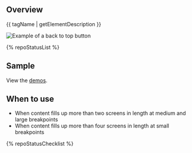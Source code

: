 ## Overview

{{ tagName | getElementDescription }}

<uxdot-example width-adjustment="90px">
  <img src="{{ './back-to-top.svg' | url }}" alt="Example of a back to top button">
</uxdot-example>


{% repoStatusList %}


## Sample

View the [demos](demos/).

## When to use

  - When content fills up more than two screens in length at medium and large breakpoints
  - When content fills up more than four screens in length at small breakpoints

{% repoStatusChecklist %}
